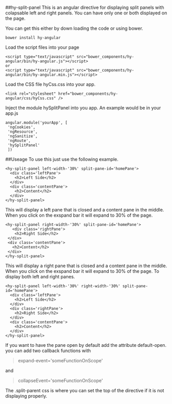 ##hy-split-panel
This is an angular directive for displaying split panels with colapsable left and right panels.  You can have only one
or both displayed on the page.

You can get this either by down loading the code or using bower.

    bower install hy-angular
  
Load the script files into your page

    <script type="text/javascript" src="bower_components/hy-angular/bin/hy-angular.js"></script>
    or
    <script type="text/javascript" src="bower_components/hy-angular/bin/hy-angular.min.js"></script>
  
Load the CSS file hyCss.css into your app.

    <link rel="stylesheet" href="bower_components/hy-angular/css/hyCss.css" />

Inject the module hySplitPanel into you app.  An example would be in your app.js

    angular.module('yourApp', [
     'ngCookies',
     'ngResource',
     'ngSanitize',
     'ngRoute',
     'hySplitPanel'
     ])


##Useage
To use this just use the following example.

    <hy-split-panel left-width-'30%' split-pane-id='homePane'>
      <div class='leftPane'>
        <h2>Left Side</h2>
      </div>
      <div class='contentPane'>
        <h2>Content</h2>
      </div>
    </hy-split-panel>
  
This will display a left pane that is closed and a content pane in the middle.  When you click on the exspand bar it
will expand to 30% of the page.

    <hy-split-panel right-width-'30%' split-pane-id='homePane'>
       <div class='rightPane'>
        <h2>Right Side</h2>
     </div>
     <div class='contentPane'>
       <h2>Content</h2>
     </div>
    </hy-split-panel>
  
This will display a right pane that is closed and a content pane in the middle.  When you click on the exspand bar it
will expand to 30% of the page.
To display both left and right panes.

    <hy-split-panel left-width-'30%' right-width-'30%' split-pane-id='homePane'>
      <div class='leftPane'>
        <h2>Left Side</h2>
      </div>
      <div class='rightPane'>
        <h2>Right Side</h2>
      </div>
      <div class='contentPane'>
        <h2>Content</h2>
      </div>
    </hy-split-panel>

If you want to have the pane open by default add the attribute default-open.  you can add two callback functions with 

>expand-event='someFunctionOnScope' 

and 

>collapseEvent='someFunctionOnScope'  

The .split-parent css is where you can set the top of the directive if it is not displaying properly.
